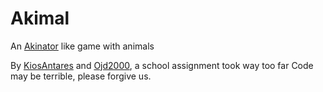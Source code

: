 # Akimal
An [Akinator](www.akinator.com) like game with animals

By [KiosAntares](github.com/KiosAntares) and [Ojd2000](github.com/Ojd2000), a school assignment took way too far
Code may be terrible, please forgive us.
